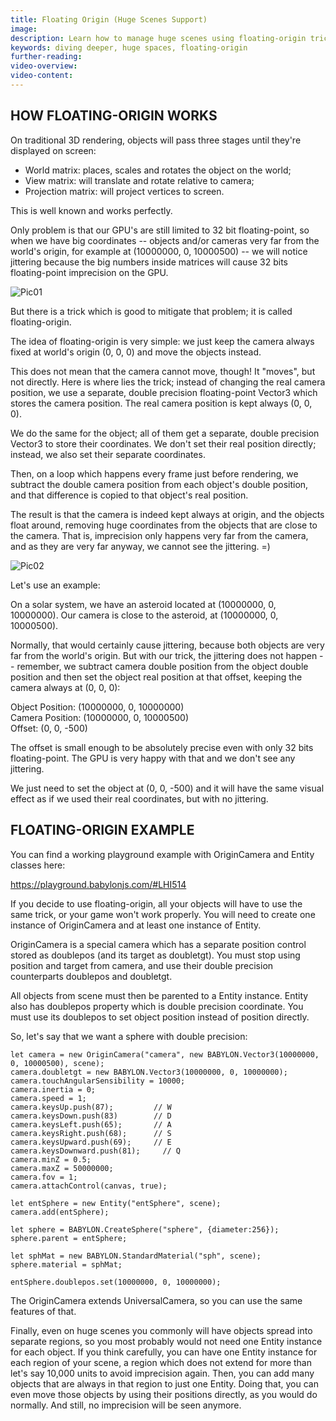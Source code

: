 ```yaml
---
title: Floating Origin (Huge Scenes Support)
image: 
description: Learn how to manage huge scenes using floating-origin trick
keywords: diving deeper, huge spaces, floating-origin
further-reading:
video-overview:
video-content:
---
```


## HOW FLOATING-ORIGIN WORKS

On traditional 3D rendering, objects will pass three stages until they're displayed on screen:

- World matrix: places, scales and rotates the object on the world;
- View matrix: will translate and rotate relative to camera;
- Projection matrix: will project vertices to screen.

This is well known and works perfectly.

Only problem is that our GPU's are still limited to 32 bit floating-point,
so when we have big coordinates -- objects and/or cameras very far from the world's origin,
for example at (10000000, 0, 10000500) -- we will notice jittering because the big numbers inside matrices will cause 32 bits floating-point imprecision on the GPU.

![Pic01](/img/how_to/floating_origin/pic01.jpg)

But there is a trick which is good to mitigate that problem; it is called floating-origin.

The idea of floating-origin is very simple: we just keep the camera always fixed at world's origin
(0, 0, 0) and move the objects instead.

This does not mean that the camera cannot move, though! It "moves", but not directly. Here is
where lies the trick; instead of changing the real camera position, we use a separate, double precision
floating-point Vector3 which stores the camera position. The real camera position is kept always (0, 0, 0).

We do the same for the object; all of them get a separate, double precision Vector3 to store their coordinates.
We don't set their real position directly; instead, we also set their separate coordinates.

Then, on a loop which happens every frame just before rendering, we subtract the double camera position
from each object's double position, and that difference is copied to that object's real position.

The result is that the camera is indeed kept always at origin, and the objects float around, removing
huge coordinates from the objects that are close to the camera. That is, imprecision only happens very far
from the camera, and as they are very far anyway, we cannot see the jittering. =)

![Pic02](/img/how_to/floating_origin/pic02.jpg)

Let's use an example:

On a solar system, we have an asteroid located at (10000000, 0, 10000000).
Our camera is close to the asteroid, at (10000000, 0, 10000500).

Normally, that would certainly cause jittering, because both objects are very far from the world's origin. But with
our trick, the jittering does not happen -- remember, we subtract camera double position from the object double position
and then set the object real position at that offset, keeping the camera always at (0, 0, 0):

Object Position: (10000000, 0, 10000000)  
Camera Position: (10000000, 0, 10000500)  
Offset: (0, 0, -500)

The offset is small enough to be absolutely precise even with only 32 bits floating-point. The GPU is very happy with that
and we don't see any jittering.

We just need to set the object at (0, 0, -500) and it will have the same visual effect as if we used their real coordinates,
but with no jittering.

## FLOATING-ORIGIN EXAMPLE

You can find a working playground example with OriginCamera and Entity classes here:  

https://playground.babylonjs.com/#LHI514

If you decide to use floating-origin, all your objects will have to use the same trick,
or your game won't work properly. You will need to create one instance of OriginCamera
and at least one instance of Entity.

OriginCamera is a special camera which has a separate position control stored as doublepos (and its target as doubletgt). 
You must stop using position and target from camera, and use their double precision counterparts doublepos and doubletgt.

All objects from scene must then be parented to a Entity instance. Entity also has doublepos property which is double precision coordinate. 
You must use its doublepos to set object position instead of position directly.

So, let's say that we want a sphere with double precision:

```  
let camera = new OriginCamera("camera", new BABYLON.Vector3(10000000, 0, 10000500), scene);
camera.doubletgt = new BABYLON.Vector3(10000000, 0, 10000000);
camera.touchAngularSensibility = 10000;
camera.inertia = 0;
camera.speed = 1;
camera.keysUp.push(87);    		// W
camera.keysDown.push(83)   		// D
camera.keysLeft.push(65);  		// A
camera.keysRight.push(68); 		// S
camera.keysUpward.push(69);		// E
camera.keysDownward.push(81);     // Q
camera.minZ = 0.5;
camera.maxZ = 50000000;
camera.fov = 1;
camera.attachControl(canvas, true);

let entSphere = new Entity("entSphere", scene);
camera.add(entSphere);

let sphere = BABYLON.CreateSphere("sphere", {diameter:256});
sphere.parent = entSphere;

let sphMat = new BABYLON.StandardMaterial("sph", scene);
sphere.material = sphMat;

entSphere.doublepos.set(10000000, 0, 10000000);

```  

The OriginCamera extends UniversalCamera, so you can use the same features of that.

Finally, even on huge scenes you commonly will have objects spread into separate regions, so you 
most probably would not need one Entity instance for each object. If you think carefully, you
can have one Entity instance for each region of your scene, a region which does not extend for more
than let's say 10,000 units to avoid imprecision again. Then, you can add many objects that are
always in that region to just one Entity. Doing that, you can even move those objects by using
their positions directly, as you would do normally. And still, no imprecision will be seen anymore.
